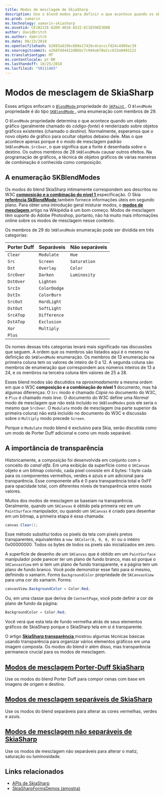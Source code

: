 ```yaml
---
title: Modos de mesclagem de SkiaSharp
description: Use o blend modos para definir o que acontece quando os objetos gráficos são empilhados em uma da outra.
ms.prod: xamarin
ms.technology: xamarin-skiasharp
ms.assetid: CE1B222E-A2D0-4016-A532-EC1E59EE3D6B
author: davidbritch
ms.author: dabritch
ms.date: 08/23/2018
ms.openlocfilehash: b2083a819bc688e1742bc4cecccfd24c4d89ac39
ms.sourcegitcommit: e268fd44422d0bbc7c944a678e2cc633a0493122
ms.translationtype: MT
ms.contentlocale: pt-BR
ms.lasthandoff: 10/25/2018
ms.locfileid: "50111465"
---
```

# <a name="skiasharp-blend-modes"></a>Modos de mesclagem de SkiaSharp

Esses artigos enfocam o [ `BlendMode` ](xref:SkiaSharp.SKPaint.BlendMode) propriedade do [ `SKPaint` ](xref:SkiaSharp.SKPaint). O `BlendMode` propriedade é do tipo [ `SKBlendMode` ](xref:SkiaSharp.SKBlendMode), uma enumeração com membros de 29.

O `BlendMode` propriedade determina o que acontece quando um objeto gráfico (geralmente chamado do _código-fonte_) é renderizado sobre objetos gráficos existentes (chamado o _destino_). Normalmente, esperamos que o novo objeto de gráfico para ocultar objetos debaixo dele. Mas o que acontece apenas porque é o modo de mesclagem padrão `SKBlendMode.SrcOver`, o que significa que a fonte é desenhada _sobre_ o destino. Os outros membros de 28 `SKBlendMode` causar outros efeitos. Na programação de gráficos, a técnica de objetos gráficos de várias maneiras de combinação é conhecida como _composição_.

## <a name="the-skblendmodes-enumeration"></a>A enumeração SKBlendModes

Os modos do blend SkiaSharp intimamente correspondem aos descritos no W3C [ **composição e a combinação do nível 1** ](https://www.w3.org/TR/compositing-1/) especificação. O Skia [ **referência SkBlendMode** ](https://skia.org/user/api/SkBlendMode_Reference) também fornece informações úteis em segundo plano. Para obter uma introdução geral misturar modos, o [ **modos de mesclagem** ](https://en.wikipedia.org/wiki/Blend_modes) artigo na Wikipédia é um bom começo. Modos de mesclagem têm suporte do Adobe Photoshop, portanto, não há muito mais informações online sobre os modos de mesclagem nesse contexto.

Os membros de 29 do `SKBlendMode` enumeração pode ser dividida em três categorias:

| Porter Duff | Separáveis    | Não separáveis |
| ----------- | ------------ | ------------- |
| `Clear`     | `Modulate`   | `Hue`         |
| `Src`       | `Screen`     | `Saturation`  |
| `Dst`       | `Overlay`    | `Color`       |
| `SrcOver`   | `Darken`     | `Luminosity`  |
| `DstOver`   | `Lighten`    |               |
| `SrcIn`     | `ColorDodge` |               |
| `DstIn`     | `ColorBurn`  |               |
| `SrcOut`    | `HardLight`  |               |
| `DstOut`    | `SoftLight`  |               |
| `SrcATop`   | `Difference` |               |
| `DstATop`   | `Exclusion`  |               |
| `Xor`       | `Multiply`   |               |
| `Plus`      |              |               |

Os nomes dessas três categorias levará mais significado nas discussões que seguem. A ordem que os membros são listados aqui é o mesmo na definição do `SKBlendMode` enumeração. Os membros de 13 enumeração na primeira coluna tem os valores de inteiro de 0 a 12. A segunda coluna são membros de enumeração que correspondem aos números inteiros de 13 a 24, e os membros na terceira coluna têm valores de 25 a 28.

Esses blend modos são discutidos na _aproximadamente_ a mesma ordem em que o W3C **composição e a combinação do nível 1** documento, mas há algumas diferenças: O `Src` modo é chamado _Cópia_ no documento do W3C, e `Plus` é chamado _mais leve_. O documento do W3C define uma _Normal_ modo de mesclagem que não está incluído no `SKBlendModes` pois ele seria o mesmo que `SrcOver`. O `Modulate` modo de mesclagem (na parte superior da primeira coluna) não está incluído no documento do W3C e discussão sobre o `Multiply` modo precede `Screen`.

Porque o `Modulate` modo blend é exclusivo para Skia, serão discutida como um modo de Porter Duff adicional e como um modo separável.

## <a name="the-importance-of-transparency"></a>A importância de transparência

Historicamente, a composição foi desenvolvida em conjunto com o conceito do _canal alfa_. Em uma exibição da superfície como o `SKCanvas` objeto e um bitmap colorido, cada pixel consiste em 4 bytes: 1 byte cada para os componentes vermelhos, verdes e azuis e um adicional para transparência. Esse componente alfa é 0 para transparência total e 0xFF para opacidade total, com diferentes níveis de transparência entre esses valores.

Muitos dos modos de mesclagem se baseiam na transparência. Geralmente, quando um `SKCanvas` é obtido pela primeira vez em um `PaintSurface` manipulador, ou quando um `SKCanvas` é criado para desenhar em um bitmap, a primeira etapa é essa chamada:

```csharp
canvas.Clear();
```

Esse método substitui todos os pixels da tela com pixels pretos transparentes, equivalentes a `new SKColor(0, 0, 0, 0)` ou o inteiro 0x00000000. Todos os bytes de todos os pixels são inicializados em zero.

A superfície de desenho de um `SKCanvas` que é obtido em um `PaintSurface` manipulador pode parecer ter um plano de fundo branco, mas só porque o `SKCanvasView` em si tem um plano de fundo transparente, e a página tem um plano de fundo branco. Você pode demonstrar esse fato para si mesmo, definindo o xamarin. Forms `BackgroundColor` propriedade de `SKCanvasView` para uma cor do xamarin. Forms:

```csharp
canvasView.BackgroundColor = Color.Red;
```

Ou, em uma classe que deriva de `ContentPage`, você pode definir a cor de plano de fundo da página:

```csharp
BackgroundColor = Color.Red;
```

Você verá que esta tela de fundo vermelha atrás de seus elementos gráficos de SkiaSharp porque o SkiaSharp tela em si é transparente.

O artigo [ **SkiaSharp transparência** ](../../basics/transparency.md) mostrou algumas técnicas básicas usando transparência para organizar vários elementos gráficos em uma imagem composta. Os modos do blend ir além disso, mas transparência permanece crucial para os modos de mesclagem. 

## <a name="skiasharp-porter-duff-blend-modesporter-duffmd"></a>[Modos de mesclagem Porter-Duff SkiaSharp](porter-duff.md)

Use os modos do blend Porter Duff para compor cenas com base em imagens de origem e destino.

## <a name="skiasharp-separable-blend-modesseparablemd"></a>[Modos de mesclagem separáveis de SkiaSharp](separable.md)

Use os modos do blend separáveis para alterar as cores vermelhas, verdes e azuis.

## <a name="skiasharp-non-separable-blend-modesnon-separablemd"></a>[Modos de mesclagem não separáveis de SkiaSharp](non-separable.md)

Use os modos de mesclagem não separáveis para alterar o matiz, saturação ou luminosidade.

## <a name="related-links"></a>Links relacionados

- [APIs de SkiaSharp](https://docs.microsoft.com/dotnet/api/skiasharp)
- [SkiaSharpFormsDemos (amostra)](https://developer.xamarin.com/samples/xamarin-forms/SkiaSharpForms/Demos/)